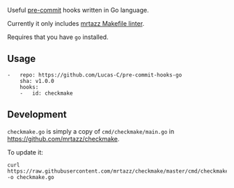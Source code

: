 Useful [pre-commit](http://pre-commit.com) hooks written in Go language.

Currently it only includes [mrtazz Makefile linter](https://github.com/mrtazz/checkmake).

Requires that you have `go` installed.

## Usage

```
-   repo: https://github.com/Lucas-C/pre-commit-hooks-go
    sha: v1.0.0
    hooks:
    -   id: checkmake
```

## Development

`checkmake.go` is simply a copy of `cmd/checkmake/main.go` in https://github.com/mrtazz/checkmake.

To update it:

    curl https://raw.githubusercontent.com/mrtazz/checkmake/master/cmd/checkmake/main.go -o checkmake.go

